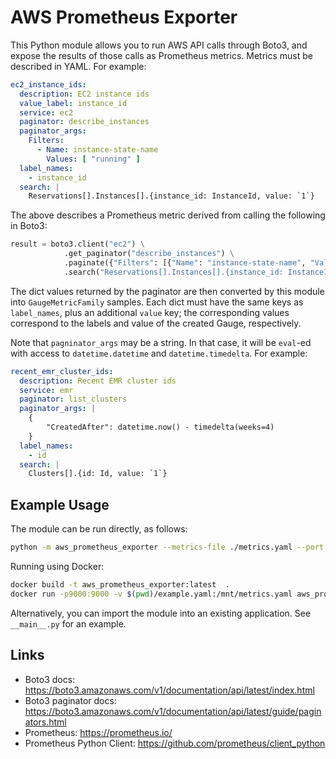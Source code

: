 # AWS Prometheus Exporter

This Python module allows you to run AWS API calls through Boto3, and expose the results of those calls as Prometheus metrics.
Metrics must be described in YAML. For example:

```yaml
ec2_instance_ids:
  description: EC2 instance ids
  value_label: instance_id
  service: ec2
  paginator: describe_instances
  paginator_args:
    Filters:
      - Name: instance-state-name
        Values: [ "running" ]
  label_names:
    - instance_id
  search: |
    Reservations[].Instances[].{instance_id: InstanceId, value: `1`}
```

The above describes a Prometheus metric derived from calling the following in Boto3:
```python
result = boto3.client("ec2") \
            .get_paginator("describe_instances") \
            .paginate({"Filters": [{"Name": "instance-state-name", "Values": ["running"]}]}) \
            .search("Reservations[].Instances[].{instance_id: InstanceId, value: `1`}")
```

The dict values returned by the paginator are then converted by this module into `GaugeMetricFamily` samples.
Each dict must have the same keys as `label_names`, plus an additional `value` key; the corresponding values correspond to the labels and value of the created Gauge, respectively.

Note that `pagninator_args` may be a string. In that case, it will be `eval`-ed with access to `datetime.datetime` and `datetime.timedelta`. For example:

```yaml
recent_emr_cluster_ids:
  description: Recent EMR cluster ids
  service: emr
  paginator: list_clusters
  paginator_args: |
    {
        "CreatedAfter": datetime.now() - timedelta(weeks=4)
    }
  label_names:
    - id
  search: |
    Clusters[].{id: Id, value: `1`}
```

## Example Usage

The module can be run directly, as follows:

```bash
python -m aws_prometheus_exporter --metrics-file ./metrics.yaml --port 9000 --period-seconds 300
```

Running using Docker:

```bash
docker build -t aws_prometheus_exporter:latest  .
docker run -p9000:9000 -v $(pwd)/example.yaml:/mnt/metrics.yaml aws_prometheus_exporter
```

Alternatively, you can import the module into an existing application. See `__main__.py` for an example.

## Links

* Boto3 docs: https://boto3.amazonaws.com/v1/documentation/api/latest/index.html
* Boto3 paginator docs: https://boto3.amazonaws.com/v1/documentation/api/latest/guide/paginators.html
* Prometheus: https://prometheus.io/
* Prometheus Python Client: https://github.com/prometheus/client_python
